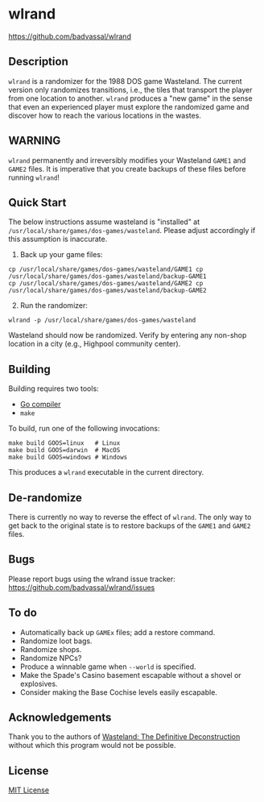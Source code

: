 # wlrand

https://github.com/badvassal/wlrand

## Description

`wlrand` is a randomizer for the 1988 DOS game Wasteland.  The current version only randomizes transitions, i.e., the tiles that transport the player from one location to another.  `wlrand` produces a "new game" in the sense that even an experienced player must explore the randomized game and discover how to reach the various locations in the wastes.

## WARNING

`wlrand` permanently and irreversibly modifies your Wasteland `GAME1` and `GAME2` files.  It is imperative that you create backups of these files before running `wlrand`!

## Quick Start

The below instructions assume wasteland is "installed" at `/usr/local/share/games/dos-games/wasteland`.  Please adjust accordingly if this assumption is inaccurate.

1. Back up your game files:
```
cp /usr/local/share/games/dos-games/wasteland/GAME1 cp /usr/local/share/games/dos-games/wasteland/backup-GAME1 
cp /usr/local/share/games/dos-games/wasteland/GAME2 cp /usr/local/share/games/dos-games/wasteland/backup-GAME2 
```

2. Run the randomizer:
```
wlrand -p /usr/local/share/games/dos-games/wasteland
```

Wasteland should now be randomized.  Verify by entering any non-shop location in a city (e.g., Highpool community center).

## Building

Building requires two tools:

* [Go compiler](https://golang.org/dl/)
* `make`

To build, run one of the following invocations:
```
make build GOOS=linux   # Linux
make build GOOS=darwin  # MacOS
make build GOOS=windows # Windows

```

This produces a `wlrand` executable in the current directory.

## De-randomize

There is currently no way to reverse the effect of `wlrand`.  The only way to get back to the original state is to restore backups of the `GAME1` and `GAME2` files.

## Bugs

Please report bugs using the wlrand issue tracker: <https://github.com/badvassal/wlrand/issues>

## To do

* Automatically back up `GAMEx` files; add a restore command.
* Randomize loot bags.
* Randomize shops.
* Randomize NPCs?
* Produce a winnable game when `--world` is specified.
* Make the Spade's Casino basement escapable without a shovel or explosives.
* Consider making the Base Cochise levels easily escapable.

## Acknowledgements

Thank you to the authors of [Wasteland: The Definitive Deconstruction](https://wasteland.gamepedia.com/Category:Wasteland:_The_Definitive_Deconstruction) without which this program would not be possible.

## License

[MIT License](https://opensource.org/licenses/MIT)
